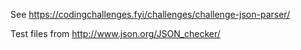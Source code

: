 See https://codingchallenges.fyi/challenges/challenge-json-parser/

Test files from http://www.json.org/JSON_checker/
